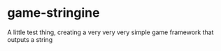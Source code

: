 # game-stringine
A little test thing, creating a very very very simple game framework that outputs a string
